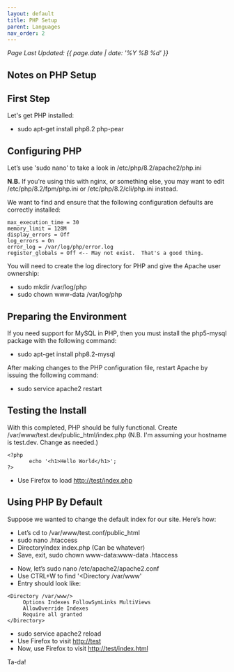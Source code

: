 ```yaml
---
layout: default
title: PHP Setup
parent: Languages
nav_order: 2
---
```

_Page Last Updated: {{ page.date | date: '%Y %B %d' }}_
<br>

## Notes on PHP Setup

First Step
----------

Let's get PHP installed:

-   sudo apt-get install php8.2 php-pear

Configuring PHP
---------------

Let’s use 'sudo nano' to take a look in /etc/php/8.2/apache2/php.ini

**N.B.** If you're using this with nginx, or something else, you may want to edit /etc/php/8.2/fpm/php.ini or /etc/php/8.2/cli/php.ini instead.

We want to find and ensure that the following configuration defaults are correctly installed:

```
max_execution_time = 30
memory_limit = 128M
display_errors = Off 
log_errors = On
error_log = /var/log/php/error.log
register_globals = Off <-- May not exist.  That's a good thing.
```

You will need to create the log directory for PHP and give the Apache user ownership:

-   sudo mkdir /var/log/php
-   sudo chown www-data /var/log/php

Preparing the Environment
-------------------------

If you need support for MySQL in PHP, then you must install the php5-mysql package with the following command:

-   sudo apt-get install php8.2-mysql

After making changes to the PHP configuration file, restart Apache by issuing the following command:

-   sudo service apache2 restart

Testing the Install
-------------------

With this completed, PHP should be fully functional. Create /var/www/test.dev/public\_html/index.php (N.B. I'm assuming your hostname is test.dev. Change as needed.)

```
<?php
       echo '<h1>Hello World</h1>';
?>
```

-   Use Firefox to load <http://test/index.php>

Using PHP By Default
--------------------

Suppose we wanted to change the default index for our site. Here’s how:

-   Let’s cd to /var/www/test.conf/public\_html
-   sudo nano .htaccess
-   DirectoryIndex index.php (Can be whatever)
-   Save, exit, sudo chown www-data:www-data .htaccess

<!-- -->

-   Now, let’s sudo nano /etc/apache2/apache2.conf
-   Use CTRL+W to find '&lt;Directory /var/www'
-   Entry should look like:

<!-- -->

    <Directory /var/www/>
         Options Indexes FollowSymLinks MultiViews
         AllowOverride Indexes
         Require all granted
    </Directory>

-   sudo service apache2 reload
-   Use Firefox to visit <http://test>
-   Now, use Firefox to visit <http://test/index.html>

Ta-da!